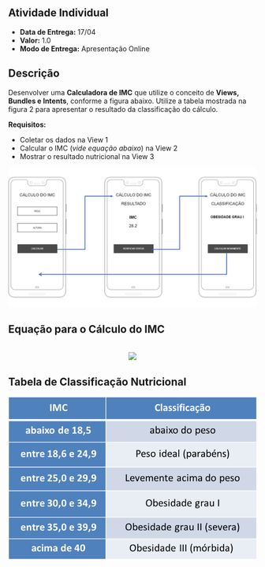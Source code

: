 ## Atividade Individual
* **Data de Entrega:** 17/04
* **Valor:** 1.0
* **Modo de Entrega:** Apresentação Online

## Descrição
Desenvolver uma **Calculadora de IMC** que utilize o conceito de **Views, Bundles e Intents**, conforme a figura abaixo. Utilize a tabela mostrada na figura 2 para apresentar o resultado da classificação do cálculo.

**Requisitos:**
+ Coletar os dados na View 1
+ Calcular o IMC (*vide equação abaixo*) na View 2
+ Mostrar o resultado nutricional na View 3

![Title](atividade_imc.png)

## Equação para o Cálculo do IMC
<br>
<p align="center" style="margin: auto;">
	<img width="300" src="https://render.githubusercontent.com/render/math?math=\IMC = \frac{peso}{altura^2}">
</p>

## Tabela de Classificação Nutricional
<p align="center" style="margin: auto;">
	<img src="tabela_imc.png">
</p>